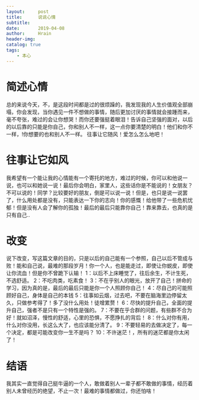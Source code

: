 ```yaml
---
layout:     post
title:      说说心情
subtitle:   
date:       2019-04-08
author:     Hrain
header-img: 
catalog: true
tags:
    - 本心
---
```


# 简述心情

总的来说今天，不，是这段时间都是过的很烦躁的，我发现我的人生价值观全部崩塌，你会发现，当你遇见一件不想做的事情，随后更加讨厌的事情就会接踵而来，毫不夸张，难过的会让你想哭！而你还要强挺着眼泪！告诉自己坚强的面对，以后的以后靠的只能是你自己，你和别人不一样，这一点你要清楚的明白！他们和你不一样，!你想要的也和别人不一样。
往事让它随风！爱怎么怎么地吧！

# 往事让它如风

我希望有一个能让我的心情能有一个寄托的地方，难过的时候，你可以和他说一说，也可以和她说一说！最后你会明白，家里人，这些话你是不能说的！女朋友？不可以说的！同学？比较要好的朋友，倒是可以说一说！但是，也只是说一说罢了，什么用处都是没有，只能表达一下你的志向！你的感慨！给他带了一些危机忧郁！但是没有人会了解你的孤独！最后的最后只能靠你自己！靠来靠去，也真的是只有自己..

# 改变

说下改变，写这篇文章的目的，只是以后的自己能有一个参照，自己以后不管成与败！能和自己说，最难的那段岁月！你一个人，也是能走过，即使让你蜕皮，即使让你流血！但是你不曾跪下认输！
1：以后不上床睡觉了，往后余生，不计生死，不选舒适。
2：不吃肉类，吃素食！
3：不在乎别人的眼光，放开了自己！拼命的学习，因为真的是，最后的最后只能是你一个人照顾你自己！
4：尽自己的可能照顾好自己，身体是自己的本钱
5：往事如云烟，过去吧，不要在脑海里边停留太久，只做参考得了！多了没什么用处！徒增累赘！
6：尽快的提升自己，全面的提升自己，强者不是只有一个特性是强的。
7：不要在乎合群的问题，有些群不合为好！就如沼泽，慢性的舒适，心里的恐惧，不愿挣扎的背后！
8：什么对你有用，什么对你没用，长这么大了，也应该能分清了。
9：不要轻易的去做决定了，每一个决定，都是可能改变你一生不是吗？
10：不许迷茫！，所有的迷茫都是你太闲了！

# 结语

我其实一直觉得自己挺牛逼的一个人，敢做着别人一辈子都不敢做的事情，经历着别人未曾经历的绝望，不止一次！最难的事情都做过，你还怕啥！